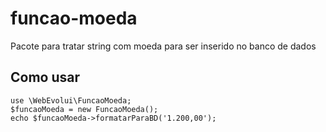 # funcao-moeda
Pacote para tratar string com moeda para ser inserido no banco de dados

## Como usar

``` 
use \WebEvolui\FuncaoMoeda;
$funcaoMoeda = new FuncaoMoeda();
echo $funcaoMoeda->formatarParaBD('1.200,00');
```